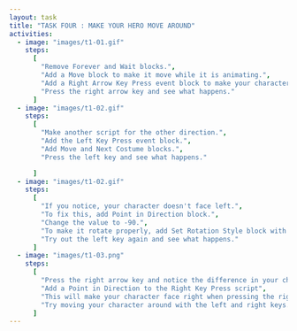 ```yaml
---
layout: task
title: "TASK FOUR : MAKE YOUR HERO MOVE AROUND"
activities:
  - image: "images/t1-01.gif"
    steps:
      [
        "Remove Forever and Wait blocks.",
        "Add a Move block to make it move while it is animating.",
        "Add a Right Arrow Key Press event block to make your character move when you press the right arrow key.",
        "Press the right arrow key and see what happens."
      ]
  - image: "images/t1-02.gif"
    steps:
      [
        "Make another script for the other direction.",
        "Add the Left Key Press event block.",
        "Add Move and Next Costume blocks.",
        "Press the left key and see what happens."

      ]
  - image: "images/t1-02.gif"
    steps:
      [
        "If you notice, your character doesn't face left.",
        "To fix this, add Point in Direction block.",
        "Change the value to -90.",
        "To make it rotate properly, add Set Rotation Style block with 'left-right' as value.",
        "Try out the left key again and see what happens."
      ]
  - image: "images/t1-03.png"
    steps:
      [
        "Press the right arrow key and notice the difference in your character's reaction.",
        "Add a Point in Direction to the Right Key Press script",
        "This will make your character face right when pressing the right key.",
        "Try moving your character around with the left and right keys.",
      ]
---
```

